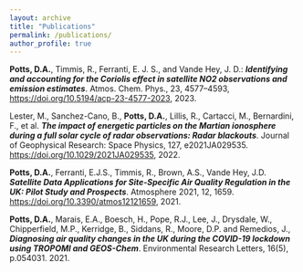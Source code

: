 ```yaml
---
layout: archive
title: "Publications"
permalink: /publications/
author_profile: true
---
```




**Potts, D.A.**, Timmis, R., Ferranti, E. J. S., and Vande Hey, J. D.: ***Identifying and accounting for the Coriolis effect in satellite NO2 observations and emission estimates***. Atmos. Chem. Phys., 23, 4577–4593, https://doi.org/10.5194/acp-23-4577-2023, 2023.


Lester, M., Sanchez-Cano, B., **Potts, D.A.**, Lillis, R., Cartacci, M., Bernardini, F., et al. ***The impact of energetic particles on the Martian ionosphere during a full solar cycle of radar observations: Radar blackouts***. Journal of Geophysical Research: Space Physics, 127, e2021JA029535. https://doi.org/10.1029/2021JA029535, 2022.


**Potts, D.A.**, Ferranti, E.J.S., Timmis, R., Brown, A.S., Vande Hey, J.D. ***Satellite Data Applications for Site-Specific Air Quality Regulation in the UK: Pilot Study and Prospects***. Atmosphere 2021, 12, 1659. https://doi.org/10.3390/atmos12121659, 2021.


**Potts, D.A.**, Marais, E.A., Boesch, H., Pope, R.J., Lee, J., Drysdale, W., Chipperfield, M.P., Kerridge, B., Siddans, R., Moore, D.P. and Remedios, J., ***Diagnosing air quality changes in the UK during the COVID-19 lockdown using TROPOMI and GEOS-Chem***. Environmental Research Letters, 16(5), p.054031. 2021.









